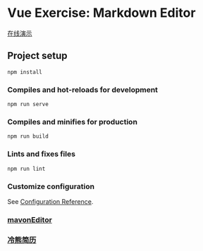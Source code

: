 # Vue Exercise: Markdown Editor 

[在线演示](http://md.fjjreal.cn)

## Project setup
```
npm install
```

### Compiles and hot-reloads for development
```
npm run serve
```

### Compiles and minifies for production
```
npm run build
```

### Lints and fixes files
```
npm run lint
```

### Customize configuration
See [Configuration Reference](https://cli.vuejs.org/config/).

### [mavonEditor](https://github.com/hinesboy/mavonEditor)

### [冷熊简历](http://cv.ftqq.com/)
